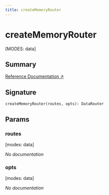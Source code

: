 ```yaml
---
title: createMemoryRouter
---
```


# createMemoryRouter

[MODES: data]

## Summary

[Reference Documentation ↗](https://api.reactrouter.com/v7/functions/react_router.createMemoryRouter.html)

## Signature

```tsx
createMemoryRouter(routes, opts): DataRouter
```

## Params

### routes

[modes: data]

_No documentation_

### opts

[modes: data]

_No documentation_
